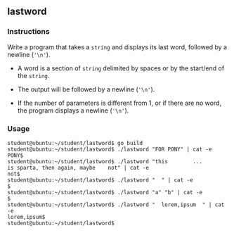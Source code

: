 ## lastword

### Instructions

Write a program that takes a `string` and displays its last word, followed by a newline (`'\n'`).

- A word is a section of `string` delimited by spaces or by the start/end of the `string`.

- The output will be followed by a newline (`'\n'`).

- If the number of parameters is different from 1, or if there are no word, the program displays a newline (`'\n'`).

### Usage

```console
student@ubuntu:~/student/lastword$ go build
student@ubuntu:~/student/lastword$ ./lastword "FOR PONY" | cat -e
PONY$
student@ubuntu:~/student/lastword$ ./lastword "this        ...       is sparta, then again, maybe    not" | cat -e
not$
student@ubuntu:~/student/lastword$ ./lastword "  " | cat -e
$
student@ubuntu:~/student/lastword$ ./lastword "a" "b" | cat -e
$
student@ubuntu:~/student/lastword$ ./lastword "  lorem,ipsum  " | cat -e
lorem,ipsum$
student@ubuntu:~/student/lastword$
```
